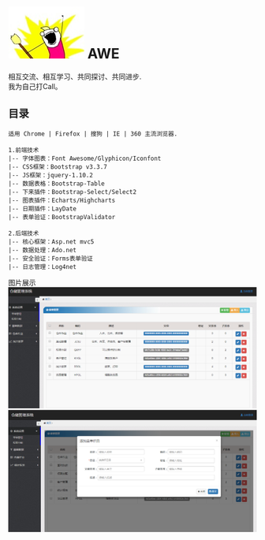 ﻿# ![Logo](image/icons/logo.jpg) AWE


相互交流、相互学习、共同探讨、共同进步.<br>
我为自己打Call。<br>

## 目录
```
适用 Chrome | Firefox | 搜狗 | IE | 360 主流浏览器.

1.前端技术
|-- 字体图表：Font Awesome/Glyphicon/Iconfont
|-- CSS框架：Bootstrap v3.3.7
|-- JS框架：jquery-1.10.2
|-- 数据表格：Bootstrap-Table
|-- 下来插件：Bootstrap-Select/Select2
|-- 图表插件：Echarts/Highcharts
|-- 日期插件：LayDate
|-- 表单验证：BootstrapValidator

2.后端技术
|-- 核心框架：Asp.net mvc5
|-- 数据处理：Ado.net
|-- 安全验证：Forms表单验证
|-- 日志管理：Log4net
```
图片展示
![layout](image/layout.png)
![modal](image/modal.png)
